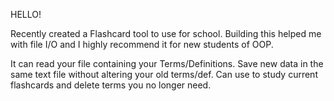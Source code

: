HELLO! 

Recently created a Flashcard tool to use for school. Building this helped me with file I/O and I highly recommend it for new students of OOP. 

It can read your file containing your Terms/Definitions. Save new data in the same text file without altering your old terms/def. Can use to study current flashcards and delete
terms you no longer need. 
